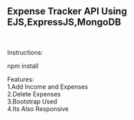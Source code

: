 <h2>Expense Tracker API Using EJS,ExpressJS,MongoDB</h2> <br>

Instructions:<br>
<p>npm install </p>

Features:<br>
1.Add Income and Expenses <br>
2.Delete Expenses<br>
3.Bootstrap Used <br>
4.Its Also Responsive<br>
